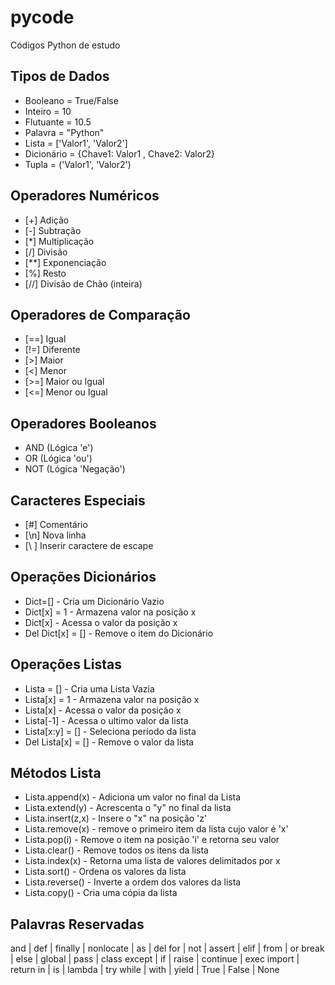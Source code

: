 # pycode
Códigos Python de estudo

## Tipos de Dados

* Booleano = True/False
* Inteiro = 10
* Flutuante = 10.5
* Palavra = "Python"
* Lista = ['Valor1', 'Valor2']
* Dicionário = {Chave1: Valor1 , Chave2: Valor2}
* Tupla = ('Valor1', 'Valor2')

## Operadores Numéricos
*  [+] Adição
*  [-] Subtração
*  [*] Multiplicação
*  [/] Divisão
*  [**] Exponenciação
*  [%] Resto
*  [//] Divisão de Chão (inteira)

## Operadores de Comparação
* [==] Igual
* [!=] Diferente
* [>] Maior
* [<] Menor
* [>=] Maior ou Igual
* [<=] Menor ou Igual

## Operadores Booleanos
* AND (Lógica 'e')
* OR (Lógica 'ou')
* NOT (Lógica 'Negação')

## Caracteres Especiais
* [#] Comentário
* [\n] Nova linha
* [\ <char>] Inserir caractere de escape

## Operações Dicionários
* Dict=[] - Cria um Dicionário Vazio
* Dict[x] = 1 - Armazena valor na posição x
* Dict[x] - Acessa o valor da posição x
* Del Dict[x] = [] - Remove o item do Dicionário
  
 ## Operações Listas
* Lista = [] - Cria uma Lista Vazia
* Lista[x] = 1 - Armazena valor na posição x
* Lista[x] - Acessa o valor da posição x
* Lista[-1] - Acessa o ultimo valor da lista
* Lista[x:y] = [] - Seleciona período da lista
* Del Lista[x] = [] - Remove o valor da lista

## Métodos Lista
* Lista.append(x) - Adiciona um valor no final da Lista
* Lista.extend(y) - Acrescenta o "y" no final da lista
* Lista.insert(z,x) - Insere o "x" na posição 'z'
* Lista.remove(x) - remove o primeiro item da lista cujo valor é 'x'
* Lista.pop(i) - Remove o item na posição 'i' e retorna seu valor
* Lista.clear() - Remove todos os itens da lista
* Lista.index(x) - Retorna uma lista de valores delimitados por x
* Lista.sort() - Ordena os valores da lista
* Lista.reverse() - Inverte a ordem dos valores da lista
* Lista.copy() - Cria uma cópia da lista
  
## Palavras Reservadas
  
and | def | finally | nonlocate | as | del
  for | not | assert | elif | from | or
  break | else | global | pass | class 
  except | if | raise | continue | exec
  import | return
  in | is | lambda | try
  while | with | yield | True | False | None
